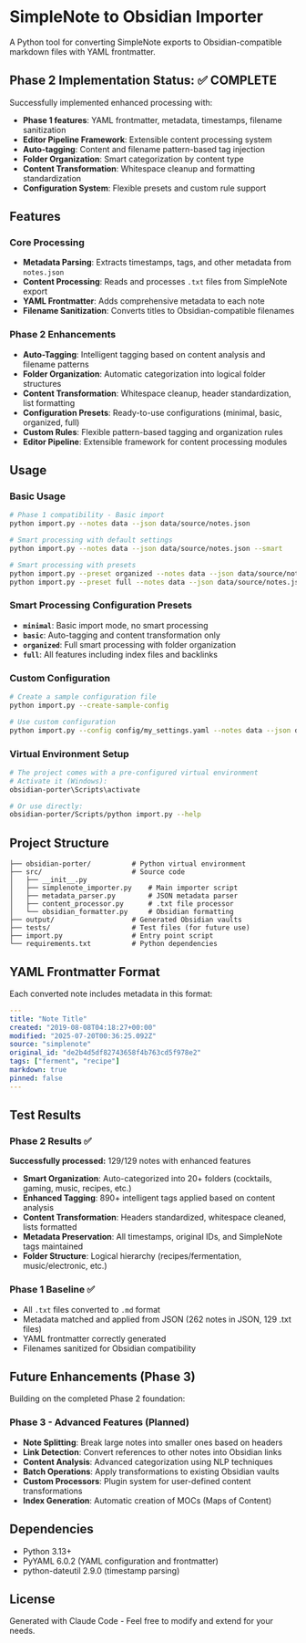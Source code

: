 # SimpleNote to Obsidian Importer

A Python tool for converting SimpleNote exports to Obsidian-compatible markdown files with YAML frontmatter.

## Phase 2 Implementation Status: ✅ COMPLETE

Successfully implemented enhanced processing with:
- **Phase 1 features**: YAML frontmatter, metadata, timestamps, filename sanitization
- **Editor Pipeline Framework**: Extensible content processing system
- **Auto-tagging**: Content and filename pattern-based tag injection  
- **Folder Organization**: Smart categorization by content type
- **Content Transformation**: Whitespace cleanup and formatting standardization
- **Configuration System**: Flexible presets and custom rule support

## Features

### Core Processing
- **Metadata Parsing**: Extracts timestamps, tags, and other metadata from `notes.json`
- **Content Processing**: Reads and processes `.txt` files from SimpleNote export
- **YAML Frontmatter**: Adds comprehensive metadata to each note
- **Filename Sanitization**: Converts titles to Obsidian-compatible filenames

### Phase 2 Enhancements
- **Auto-Tagging**: Intelligent tagging based on content analysis and filename patterns
- **Folder Organization**: Automatic categorization into logical folder structures  
- **Content Transformation**: Whitespace cleanup, header standardization, list formatting
- **Configuration Presets**: Ready-to-use configurations (minimal, basic, organized, full)
- **Custom Rules**: Flexible pattern-based tagging and organization rules
- **Editor Pipeline**: Extensible framework for content processing modules

## Usage

### Basic Usage
```bash
# Phase 1 compatibility - Basic import
python import.py --notes data --json data/source/notes.json

# Smart processing with default settings
python import.py --notes data --json data/source/notes.json --smart

# Smart processing with presets
python import.py --preset organized --notes data --json data/source/notes.json 
python import.py --preset full --notes data --json data/source/notes.json
```

### Smart Processing Configuration Presets
- **`minimal`**: Basic import mode, no smart processing
- **`basic`**: Auto-tagging and content transformation only
- **`organized`**: Full smart processing with folder organization
- **`full`**: All features including index files and backlinks

### Custom Configuration
```bash
# Create a sample configuration file
python import.py --create-sample-config

# Use custom configuration
python import.py --config config/my_settings.yaml --notes data --json data/source/notes.json
```

### Virtual Environment Setup
```bash
# The project comes with a pre-configured virtual environment
# Activate it (Windows):
obsidian-porter\Scripts\activate

# Or use directly:
obsidian-porter/Scripts/python import.py --help
```

## Project Structure

```
├── obsidian-porter/          # Python virtual environment
├── src/                      # Source code
│   ├── __init__.py
│   ├── simplenote_importer.py    # Main importer script
│   ├── metadata_parser.py        # JSON metadata parser
│   ├── content_processor.py      # .txt file processor
│   └── obsidian_formatter.py     # Obsidian formatting
├── output/                   # Generated Obsidian vaults
├── tests/                    # Test files (for future use)
├── import.py                 # Entry point script
└── requirements.txt          # Python dependencies
```

## YAML Frontmatter Format

Each converted note includes metadata in this format:

```yaml
---
title: "Note Title"
created: "2019-08-08T04:18:27+00:00"
modified: "2025-07-20T00:36:25.092Z"
source: "simplenote"
original_id: "de2b4d5df82743658f4b763cd5f978e2"
tags: ["ferment", "recipe"]
markdown: true
pinned: false
---
```

## Test Results

### Phase 2 Results ✅
**Successfully processed:** 129/129 notes with enhanced features
- **Smart Organization**: Auto-categorized into 20+ folders (cocktails, gaming, music, recipes, etc.)
- **Enhanced Tagging**: 890+ intelligent tags applied based on content analysis
- **Content Transformation**: Headers standardized, whitespace cleaned, lists formatted
- **Metadata Preservation**: All timestamps, original IDs, and SimpleNote tags maintained
- **Folder Structure**: Logical hierarchy (recipes/fermentation, music/electronic, etc.)

### Phase 1 Baseline ✅  
- All `.txt` files converted to `.md` format
- Metadata matched and applied from JSON (262 notes in JSON, 129 .txt files)
- YAML frontmatter correctly generated
- Filenames sanitized for Obsidian compatibility

## Future Enhancements (Phase 3)

Building on the completed Phase 2 foundation:

### Phase 3 - Advanced Features (Planned)
- **Note Splitting**: Break large notes into smaller ones based on headers
- **Link Detection**: Convert references to other notes into Obsidian links
- **Content Analysis**: Advanced categorization using NLP techniques
- **Batch Operations**: Apply transformations to existing Obsidian vaults
- **Custom Processors**: Plugin system for user-defined content transformations
- **Index Generation**: Automatic creation of MOCs (Maps of Content)

## Dependencies

- Python 3.13+
- PyYAML 6.0.2 (YAML configuration and frontmatter)
- python-dateutil 2.9.0 (timestamp parsing)

## License

Generated with Claude Code - Feel free to modify and extend for your needs.